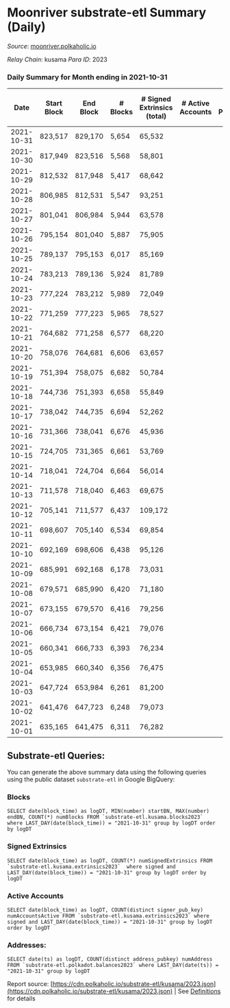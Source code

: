 # Moonriver substrate-etl Summary (Daily)

_Source_: [moonriver.polkaholic.io](https://moonriver.polkaholic.io)

*Relay Chain*: kusama
*Para ID*: 2023



### Daily Summary for Month ending in 2021-10-31


| Date | Start Block | End Block | # Blocks | # Signed Extrinsics (total) | # Active Accounts | # Passive | # New | # Addresses with Balances | # Events | # Transfers | # XCM Transfers In | # XCM Transfers Out |
| ---- | ----------- | --------- | -------- | --------------------------- | ----------------- | --------- | ----- | ------------------------- | -------- | ----------- | ------------------ | ------------------- |
| 2021-10-31 | 823,517 | 829,170 | 5,654  | 65,532 |  |  |  | 144,369 | 453,979 | 15,293 ($24,573,346.49) |   |   |
| 2021-10-30 | 817,949 | 823,516 | 5,568  | 58,801 |  |  |  |  | 456,119 | 15,910 ($16,718,421.19) |   |   |
| 2021-10-29 | 812,532 | 817,948 | 5,417  | 68,642 |  |  |  |  | 541,004 | 21,051 ($24,318,899.97) |   |   |
| 2021-10-28 | 806,985 | 812,531 | 5,547  | 93,251 |  |  |  |  | 671,358 | 30,187 ($41,758,084.28) |   |   |
| 2021-10-27 | 801,041 | 806,984 | 5,944  | 63,578 |  |  |  |  | 451,953 | 18,667 ($35,228,641.68) |   |   |
| 2021-10-26 | 795,154 | 801,040 | 5,887  | 75,905 |  |  |  |  | 568,247 | 22,280 ($41,703,657.66) |   |   |
| 2021-10-25 | 789,137 | 795,153 | 6,017  | 85,169 |  |  |  |  | 629,528 | 25,225 ($32,786,098.60) |   |   |
| 2021-10-24 | 783,213 | 789,136 | 5,924  | 81,789 |  |  |  |  | 608,941 | 20,500 ($28,642,720.86) |   |   |
| 2021-10-23 | 777,224 | 783,212 | 5,989  | 72,049 |  |  |  |  | 526,632 | 17,545 ($49,250,808.43) |   |   |
| 2021-10-22 | 771,259 | 777,223 | 5,965  | 78,527 |  |  |  |  | 554,596 | 19,287 ($49,570,411.89) |   |   |
| 2021-10-21 | 764,682 | 771,258 | 6,577  | 68,220 |  |  |  |  | 482,464 | 15,054 ($26,557,931.90) |   |   |
| 2021-10-20 | 758,076 | 764,681 | 6,606  | 63,657 |  |  |  |  | 456,729 | 13,167 ($17,189,656.26) |   |   |
| 2021-10-19 | 751,394 | 758,075 | 6,682  | 50,784 |  |  |  |  | 369,345 | 10,145 ($10,740,065.95) |   |   |
| 2021-10-18 | 744,736 | 751,393 | 6,658  | 55,849 |  |  |  |  | 396,017 | 10,884 ($11,985,405.76) |   |   |
| 2021-10-17 | 738,042 | 744,735 | 6,694  | 52,262 |  |  |  |  | 364,928 | 11,533 ($12,358,357.53) |   |   |
| 2021-10-16 | 731,366 | 738,041 | 6,676  | 45,936 |  |  |  |  | 287,324 | 9,167 ($9,030,425.08) |   |   |
| 2021-10-15 | 724,705 | 731,365 | 6,661  | 53,769 |  |  |  |  | 390,063 | 10,925 ($6,940,573.30) |   |   |
| 2021-10-14 | 718,041 | 724,704 | 6,664  | 56,014 |  |  |  |  | 397,596 | 12,334 ($11,345,557.08) |   |   |
| 2021-10-13 | 711,578 | 718,040 | 6,463  | 69,675 |  |  |  |  | 482,457 | 16,283 ($21,829,687.69) |   |   |
| 2021-10-12 | 705,141 | 711,577 | 6,437  | 109,172 |  |  |  |  | 636,885 | 17,386 ($23,786,667.95) |   |   |
| 2021-10-11 | 698,607 | 705,140 | 6,534  | 69,854 |  |  |  |  | 492,112 | 14,919 ($19,422,852.95) |   |   |
| 2021-10-10 | 692,169 | 698,606 | 6,438  | 95,126 |  |  |  |  | 631,955 | 19,104 ($27,359,227.57) |   |   |
| 2021-10-09 | 685,991 | 692,168 | 6,178  | 73,031 |  |  |  |  | 546,025 | 16,623 ($23,175,904.87) |   |   |
| 2021-10-08 | 679,571 | 685,990 | 6,420  | 71,180 |  |  |  |  | 501,488 | 14,986 ($21,878,905.25) |   |   |
| 2021-10-07 | 673,155 | 679,570 | 6,416  | 79,256 |  |  |  |  | 516,540 | 17,962 ($28,140,074.03) |   |   |
| 2021-10-06 | 666,734 | 673,154 | 6,421  | 79,076 |  |  |  |  | 478,105 | 20,149 ($25,845,942.66) |   |   |
| 2021-10-05 | 660,341 | 666,733 | 6,393  | 76,234 |  |  |  |  | 548,127 | 17,315 ($21,987,955.87) |   |   |
| 2021-10-04 | 653,985 | 660,340 | 6,356  | 76,475 |  |  |  |  | 549,315 | 16,572 ($38,437,222.91) |   |   |
| 2021-10-03 | 647,724 | 653,984 | 6,261  | 81,200 |  |  |  |  | 566,931 | 19,806 ($27,903,189.19) |   |   |
| 2021-10-02 | 641,476 | 647,723 | 6,248  | 79,073 |  |  |  |  | 569,844 | 18,262 ($23,817,590.00) |   |   |
| 2021-10-01 | 635,165 | 641,475 | 6,311  | 76,282 |  |  |  |  | 516,746 | 19,939 ($16,696,639.52) |   |   |

## Substrate-etl Queries:
You can generate the above summary data using the following queries using the public dataset `substrate-etl` in Google BigQuery:


### Blocks
```
SELECT date(block_time) as logDT, MIN(number) startBN, MAX(number) endBN, COUNT(*) numBlocks FROM `substrate-etl.kusama.blocks2023`  where LAST_DAY(date(block_time)) = "2021-10-31" group by logDT order by logDT
```


### Signed Extrinsics
```
SELECT date(block_time) as logDT, COUNT(*) numSignedExtrinsics FROM `substrate-etl.kusama.extrinsics2023`  where signed and LAST_DAY(date(block_time)) = "2021-10-31" group by logDT order by logDT
```


### Active Accounts
```
SELECT date(block_time) as logDT, COUNT(distinct signer_pub_key) numAccountsActive FROM `substrate-etl.kusama.extrinsics2023` where signed and LAST_DAY(date(block_time)) = "2021-10-31" group by logDT order by logDT
```


### Addresses:
```
SELECT date(ts) as logDT, COUNT(distinct address_pubkey) numAddress FROM `substrate-etl.polkadot.balances2023` where LAST_DAY(date(ts)) = "2021-10-31" group by logDT
```



Report source: [https://cdn.polkaholic.io/substrate-etl/kusama/2023.json](https://cdn.polkaholic.io/substrate-etl/kusama/2023.json) | See [Definitions](/DEFINITIONS.md) for details
